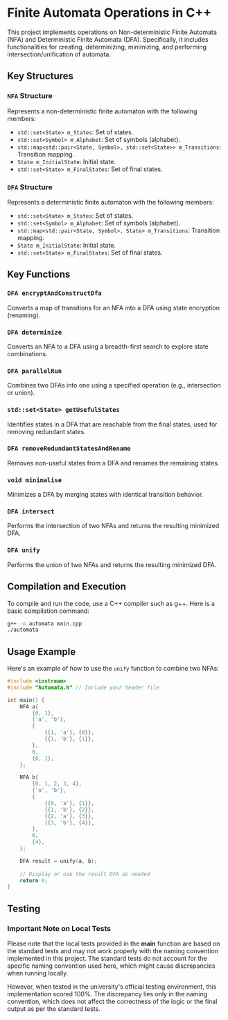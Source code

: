 # Finite Automata Operations in C++

This project implements operations on Non-deterministic Finite Automata (NFA) and Deterministic Finite Automata (DFA). Specifically, it includes functionalities for creating, determinizing, minimizing, and performing intersection/unification of automata.

## Key Structures

### `NFA` Structure
Represents a non-deterministic finite automaton with the following members:
- `std::set<State> m_States`: Set of states.
- `std::set<Symbol> m_Alphabet`: Set of symbols (alphabet).
- `std::map<std::pair<State, Symbol>, std::set<State>> m_Transitions`: Transition mapping.
- `State m_InitialState`: Initial state.
- `std::set<State> m_FinalStates`: Set of final states.

### `DFA` Structure
Represents a deterministic finite automaton with the following members:
- `std::set<State> m_States`: Set of states.
- `std::set<Symbol> m_Alphabet`: Set of symbols (alphabet).
- `std::map<std::pair<State, Symbol>, State> m_Transitions`: Transition mapping.
- `State m_InitialState`: Initial state.
- `std::set<State> m_FinalStates`: Set of final states.

## Key Functions

### `DFA encryptAndConstructDfa`
Converts a map of transitions for an NFA into a DFA using state encryption (renaming).

### `DFA determinize`
Converts an NFA to a DFA using a breadth-first search to explore state combinations.

### `DFA parallelRun`
Combines two DFAs into one using a specified operation (e.g., intersection or union).

### `std::set<State> getUsefulStates`
Identifies states in a DFA that are reachable from the final states, used for removing redundant states.

### `DFA removeRedundantStatesAndRename`
Removes non-useful states from a DFA and renames the remaining states.

### `void minimalise`
Minimizes a DFA by merging states with identical transition behavior.

### `DFA intersect`
Performs the intersection of two NFAs and returns the resulting minimized DFA.

### `DFA unify`
Performs the union of two NFAs and returns the resulting minimized DFA.


## Compilation and Execution
To compile and run the code, use a C++ compiler such as g++. Here is a basic compilation command:
```bash
g++ -o automata main.cpp
./automata
```

## Usage Example

Here's an example of how to use the `unify` function to combine two NFAs:

```cpp
#include <iostream>
#include "Automata.h" // Include your header file

int main() {
    NFA a{
        {0, 1},
        {'a', 'b'},
        {
            {{1, 'a'}, {0}},
            {{1, 'b'}, {1}},
        },
        0,
        {0, 1},
    };

    NFA b{
        {0, 1, 2, 3, 4},
        {'a', 'b'},
        {
            {{0, 'a'}, {1}},
            {{1, 'b'}, {2}},
            {{2, 'a'}, {3}},
            {{3, 'b'}, {4}},
        },
        0,
        {4},
    };

    DFA result = unify(a, b);
    
    // Display or use the result DFA as needed
    return 0;
}
```

## Testing
### Important Note on Local Tests
Please note that the local tests provided in the **main** function are based on the standard tests and may not work properly with the naming convention implemented in this project. The standard tests do not account for the specific naming convention used here, which might cause discrepancies when running locally.

However, when tested in the university's official testing environment, this implementation scored 100%. The discrepancy lies only in the naming convention, which does not affect the correctness of the logic or the final output as per the standard tests.